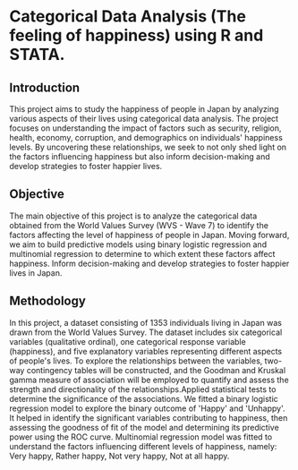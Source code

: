 # Categorical Data Analysis (The feeling of happiness) using R and STATA.
## Introduction 
This project aims to study the happiness of people in Japan by analyzing various aspects of their lives using categorical data analysis. The project focuses on understanding the impact of factors such as security, religion, health, economy, corruption, and demographics on individuals' happiness levels. By uncovering these relationships, we seek to not only shed light on the factors influencing happiness but also inform decision-making and develop strategies to foster happier lives.

## Objective
The main objective of this project is to analyze the categorical data obtained from the World Values Survey (WVS - Wave 7) to identify the factors affecting the level of happiness of people in Japan. Moving forward, we aim to build predictive models using binary logistic regression and multinomial regression to determine to which extent these factors affect happiness. Inform decision-making and develop strategies to foster happier lives in Japan.

## Methodology 
In this project, a dataset consisting of 1353 individuals living in Japan was drawn from the World Values Survey. The dataset includes six categorical variables (qualitative ordinal), one categorical response variable (happiness), and five explanatory variables representing different aspects of people's lives.
To explore the relationships between the variables, two-way contingency tables will be constructed, and the Goodman and Kruskal gamma measure of association will be employed to quantify and assess the strength and directionality of the relationships.Applied statistical tests to determine the significance of the associations.
We fitted a binary logistic regression model to explore the binary outcome of 'Happy' and 'Unhappy'. It helped in identify the significant variables contributing to happiness, then assessing the goodness of fit of the model and determining its predictive power using the ROC curve. 
Multinomial regression model was fitted to understand the factors influencing different levels of happiness, namely: Very happy, Rather happy, Not very happy, Not at all happy.
